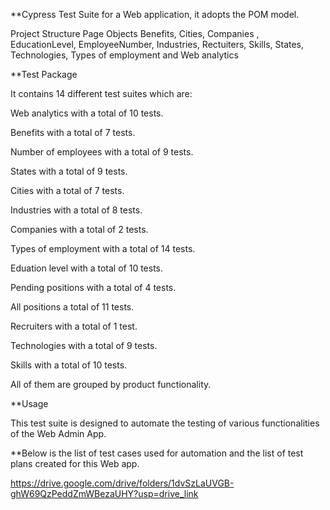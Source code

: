 **Cypress Test Suite for a Web application, it adopts the POM model.

Project Structure Page Objects Benefits, Cities, Companies , EducationLevel, EmployeeNumber, Industries, Rectuiters, Skills, States, Technologies, Types of employment and Web analytics

**Test Package

It contains 14 different test suites which are:

Web analytics with a total of 10 tests.

Benefits with a total of 7 tests.

Number of employees  with a total of 9 tests.

States with a total of 9 tests.

Cities with a total of 7 tests.

Industries with a total of 8 tests.

Companies with a total of 2 tests.

Types of employment with a total of 14 tests.

Eduation level with a total of 10 tests.

Pending positions with a total of 4 tests.

All positions a total of 11 tests.

Recruiters with a total of 1 test.

Technologies with a total of 9 tests.

Skills with a total of 10 tests.

All of them are grouped by product functionality.

**Usage

This test suite is designed to automate the testing of various functionalities of the Web Admin App.

**Below is the list of test cases used for automation and the list of test plans created for this Web app.

https://drive.google.com/drive/folders/1dvSzLaUVGB-ghW69QzPeddZmWBezaUHY?usp=drive_link
